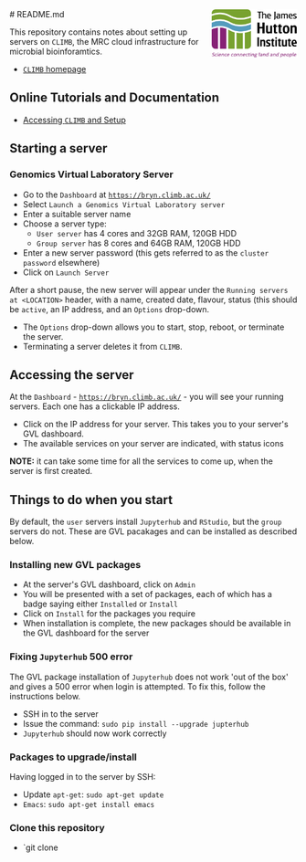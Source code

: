 <img src="images/JHI_STRAP_Web.png" style="width: 150px; float: right;">
# README.md

This repository contains notes about setting up servers on `CLIMB`, the MRC cloud infrastructure for microbial bioinforamtics.

* [`CLIMB` homepage](http://www.climb.ac.uk/)


## Online Tutorials and Documentation

* [Accessing `CLIMB` and Setup](https://discourse.climb.ac.uk/t/accessing-climb-and-setup/172)

## Starting a server

### Genomics Virtual Laboratory Server

* Go to the `Dashboard` at [`https://bryn.climb.ac.uk/`](https://bryn.climb.ac.uk/)
* Select `Launch a Genomics Virtual Laboratory server`
* Enter a suitable server name
* Choose a server type:
  * `User server` has 4 cores and 32GB RAM, 120GB HDD
  * `Group server` has 8 cores and 64GB RAM, 120GB HDD
* Enter a new server password (this gets referred to as the `cluster password` elsewhere)
* Click on `Launch Server`

After a short pause, the new server will appear under the `Running servers at <LOCATION>` header, with a name, created date, flavour, status (this should be `active`, an IP address, and an `Options` drop-down.

* The `Options` drop-down allows you to start, stop, reboot, or terminate the server. 
* Terminating a server deletes it from `CLIMB`.

## Accessing the server

At the `Dashboard` - [`https://bryn.climb.ac.uk/`](https://bryn.climb.ac.uk/) - you will see your running servers. Each one has a clickable IP address.

* Click on the IP address for your server. This takes you to your server's GVL dashboard.
* The available services on your server are indicated, with status icons

**NOTE:** it can take some time for all the services to come up, when the server is first created.


## Things to do when you start

By default, the `user` servers install `Jupyterhub` and `RStudio`, but the `group` servers do not. These are GVL pacakages and can be installed as described below.

### Installing new GVL packages

* At the server's GVL dashboard, click on `Admin`
* You will be presented with a set of packages, each of which has a badge saying either `Installed` or `Install`
* Click on `Install` for the packages you require
* When installation is complete, the new packages should be available in the GVL dashboard for the server

### Fixing `Jupyterhub` 500 error

The GVL package installation of `Jupyterhub` does not work 'out of the box' and gives a 500 error when login is attempted. To fix this, follow the instructions below.

* SSH in to the server
* Issue the command: `sudo pip install --upgrade jupterhub`
* `Jupyterhub` should now work correctly

### Packages to upgrade/install

Having logged in to the server by SSH:

* Update `apt-get`: `sudo apt-get update`
* `Emacs`: `sudo apt-get install emacs`

### Clone this repository

* `git clone 